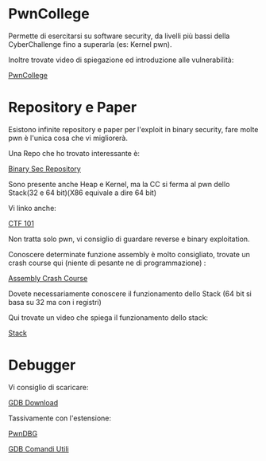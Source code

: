# PwnCollege
Permette di esercitarsi su software security, da livelli più bassi della CyberChallenge fino a superarla (es: Kernel pwn). 

Inoltre trovate video di spiegazione ed introduzione alle vulnerabilità:

[PwnCollege](www.pwn.college) 

# Repository e Paper
Esistono infinite repository e paper per l'exploit in binary security, fare molte pwn è l'unica cosa che vi migliorerà. 

Una Repo che ho trovato interessante è: 

[Binary Sec Repository](https://ir0nstone.gitbook.io/notes) 

Sono presente anche Heap e Kernel, ma la CC si ferma al pwn dello Stack(32 e 64 bit)(X86 equivale a dire 64 bit)

Vi linko anche: 

[CTF 101](https://ctf101.org/)

Non tratta solo pwn, vi consiglio di guardare reverse e binary exploitation. 

Conoscere determinate funzione assembly è molto consigliato, trovate un crash course qui (niente di pesante ne di programmazione) :

[Assembly Crash Course](https://www.google.com/url?sa=t&source=web&rct=j&opi=89978449&url=https://medium.com/reverse-engineering-for-dummies/a-crash-course-in-assembly-language-695b07995b4d&ved=2ahUKEwiqvt_Q98iFAxWj3gIHHSTaB8AQFnoECBMQAQ&usg=AOvVaw33Q7YbBMyZzQGxU5SjybNr)

Dovete necessariamente conoscere il funzionamento dello Stack (64 bit si basa su 32 ma con i registri)

Qui trovate un video che spiega il funzionamento dello stack:

[Stack](https://www.youtube.com/watch?v=5iQkR69H_1M)

# Debugger

Vi consiglio di scaricare:

[GDB Download](https://sourceware.org/gdb/download/)

Tassivamente con l'estensione:

[PwnDBG](https://github.com/pwndbg/pwndbg)

[GDB Comandi Utili](https://docencia.ac.upc.edu/FIB/grau/CASO/lab2014/gdb-debug.pdf)
